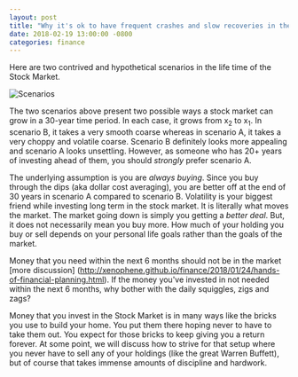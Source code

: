 ```yaml
---
layout: post
title: "Why it's ok to have frequent crashes and slow recoveries in the Stock Market"
date: 2018-02-19 13:00:00 -0800
categories: finance
---
```


Here are two contrived and hypothetical scenarios in the life time of the Stock Market.

![Scenarios](http://xenophene.github.io/frequent-crashes.jpg)

The two scenarios above present two possible ways a stock market can grow in a 30-year time period. In each case,
it grows from x<sub>2</sub> to x<sub>1</sub>. In scenario B, it takes a very smooth coarse whereas in scenario A, it takes a very choppy
and volatile coarse. Scenario B definitely looks more appealing and scenario A looks unsettling. However, as someone who
has 20+ years of investing ahead of them, you should _strongly_ prefer scenario A.

The underlying assumption is you are _always buying_. Since you buy through the dips (aka dollar cost averaging), you
are better off at the end of 30 years in scenario A compared to scenario B. Volatility is your biggest friend while investing
long term in the stock market. It is literally what moves the market. The market going down is simply you getting a
_better deal_. But, it does not necessarily mean you buy more. How much of your holding you buy or sell depends on your
personal life goals rather than the goals of the market.

Money that you need within the next 6 months should not be in the market [more discussion] (http://xenophene.github.io/finance/2018/01/24/hands-of-financial-planning.html).
If the money you've invested in not needed within the next 6 months, why bother with the daily squiggles, zigs and zags?

Money that you invest in the Stock Market is in many ways like the bricks you use to build your home. You put them there hoping
never to have to take them out. You expect for those bricks to keep giving you a return forever. At some point, we will discuss
how to strive for that setup where you never have to sell any of your holdings (like the great Warren Buffett), but of course that
takes immense amounts of discipline and hardwork.

